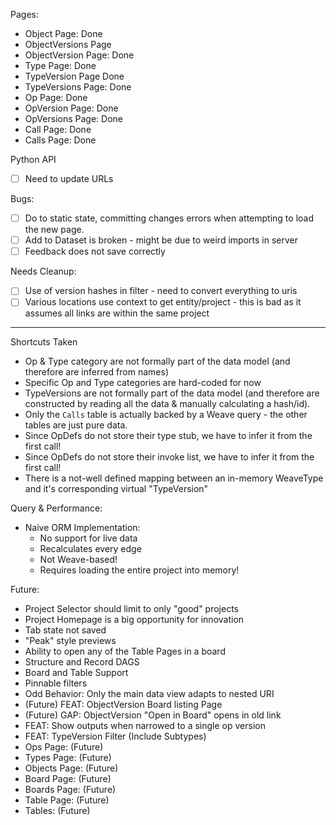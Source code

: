 Pages:

- Object Page: Done
- ObjectVersions Page
- ObjectVersion Page: Done
- Type Page: Done
- TypeVersion Page Done
- TypeVersions Page: Done
- Op Page: Done
- OpVersion Page: Done
- OpVersions Page: Done
- Call Page: Done
- Calls Page: Done

Python API

- [ ] Need to update URLs

Bugs:

- [ ] Do to static state, committing changes errors when attempting to load the new page.
- [ ] Add to Dataset is broken - might be due to weird imports in server
- [ ] Feedback does not save correctly

Needs Cleanup:

- [ ] Use of version hashes in filter - need to convert everything to uris
- [ ] Various locations use context to get entity/project - this is bad as it assumes all links are within the same project

---

Shortcuts Taken

- Op & Type category are not formally part of the data model (and therefore are inferred from names)
- Specific Op and Type categories are hard-coded for now
- TypeVersions are not formally part of the data model (and therefore are constructed by reading all the data & manually calculating a hash/id).
- Only the `Calls` table is actually backed by a Weave query - the other tables are just pure data.
- Since OpDefs do not store their type stub, we have to infer it from the first call!
- Since OpDefs do not store their invoke list, we have to infer it from the first call!
- There is a not-well defined mapping between an in-memory WeaveType and it's corresponding virtual "TypeVersion"

Query & Performance:

- Naive ORM Implementation:
  - No support for live data
  - Recalculates every edge
  - Not Weave-based!
  - Requires loading the entire project into memory!

Future:

- Project Selector should limit to only "good" projects
- Project Homepage is a big opportunity for innovation
- Tab state not saved
- "Peak" style previews
- Ability to open any of the Table Pages in a board
- Structure and Record DAGS
- Board and Table Support
- Pinnable filters
- Odd Behavior: Only the main data view adapts to nested URI
- (Future) FEAT: ObjectVersion Board listing Page
- (Future) GAP: ObjectVersion "Open in Board" opens in old link
- FEAT: Show outputs when narrowed to a single op version
- FEAT: TypeVersion Filter (Include Subtypes)
- Ops Page: (Future)
- Types Page: (Future)
- Objects Page: (Future)
- Board Page: (Future)
- Boards Page: (Future)
- Table Page: (Future)
- Tables: (Future)
